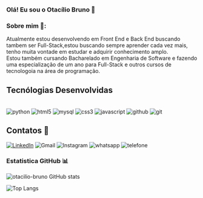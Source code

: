 ### Olá! Eu sou o Otacílio Bruno 👋

### Sobre mim 🚀:
Atualmente estou desenvolvendo em Front End e Back End buscando tambem ser Full-Stack,estou buscando sempre aprender cada vez mais, tenho muita vontade em estudar e adquirir conhecimento amplo.<br/> Estou também cursando Bacharelado em Engenharia de Software e fazendo uma especialização de um ano para Full-Stack e outros cursos de tecnologoia na área de programação.

## Tecnólogias Desenvolvidas 

<div style="display: inline_block"><br/>
<img align="center" alt="python" src="https://img.shields.io/badge/PYTHON-4d4982?style=for-the-badge&logo=python&logoColor=white">
<img align="center" alt="html5" src="https://img.shields.io/badge/HTML5-E34F26?style=for-the-badge&logo=html5&logoColor=white">
<img align="center" alt="mysql" src="https://img.shields.io/badge/MYSQL-4d4982?style=for-the-badge&logo=mysql&logoColor=white">
<img align="center" alt="css3" src="https://img.shields.io/badge/CSS3-1572B6?style=for-the-badge&logo=css3&logoColor=white">
<img align="center" alt="javascript" src="https://img.shields.io/badge/JavaScript-F7DF1E?style=for-the-badge&logo=javascript&logoColor=black">
<img align="center" alt="github" src="https://img.shields.io/badge/GitHub-100000?style=for-the-badge&logo=github&logoColor=white">
<img align="center" alt="git" src="https://img.shields.io/badge/GIT-E44C30?style=for-the-badge&logo=git&logoColor=white">

</div>
    
## Contatos 📱
[![LinkedIn](https://img.shields.io/badge/LinkedIn-0077B5?style=for-the-badge&logo=linkedin&logoColor=white)](https://www.linkedin.com/in/otacilio-bruno-9276a7269?utm_source=share&utm_campaign=share_via&utm_content=profile&utm_medium=android_app/) 
![Gmail](https://img.shields.io/badge/Gmail-ad2853?style=for-the-badge&logo=gmail&logoColor=white)
![Instagram](https://img.shields.io/badge/Instagram-fbf2f8?style=for-the-badge&logo=instagram&logoColor=white[https://www.instagram.com/otacilio_brunoo?igshid=OGQ5ZDc2ODk2ZA==/)
![whatsapp](https://img.shields.io/badge/whatsapp-83?style=for-the-badge&logo=gmahttps://abrir.link/IXKvp/)
![telefone](https://img.shields.io/badge/telefone-53?style=for/)
### Estatistica GitHub 📊
![otacilio-bruno GitHub stats](https://github-readme-stats.vercel.app/api?username=otacilio-bruno&show_icons=true&theme=radical)

![Top Langs](https://github-readme-stats.vercel.app/api/top-langs/?username=otacilio-bruno&layout=compact)

